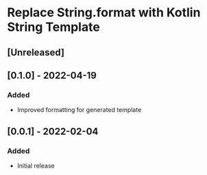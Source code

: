 # Replace String.format with Kotlin String Template

## [Unreleased]

## [0.1.0] - 2022-04-19
### Added
- Improved formatting for generated template

## [0.0.1] - 2022-02-04
### Added
- Initial release
